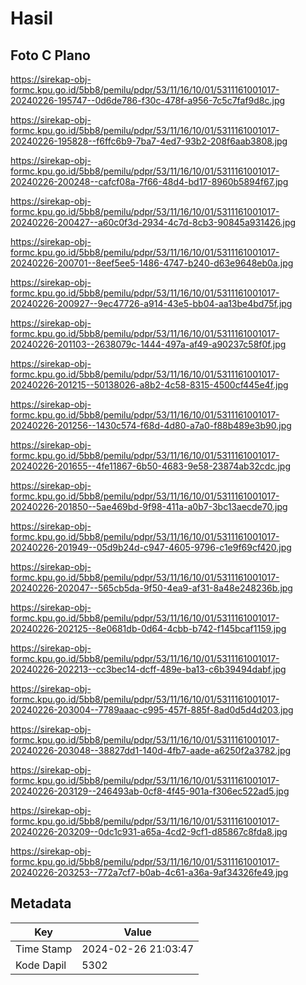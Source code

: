 # Hasil

## Foto C Plano

https://sirekap-obj-formc.kpu.go.id/5bb8/pemilu/pdpr/53/11/16/10/01/5311161001017-20240226-195747--0d6de786-f30c-478f-a956-7c5c7faf9d8c.jpg

https://sirekap-obj-formc.kpu.go.id/5bb8/pemilu/pdpr/53/11/16/10/01/5311161001017-20240226-195828--f6ffc6b9-7ba7-4ed7-93b2-208f6aab3808.jpg

https://sirekap-obj-formc.kpu.go.id/5bb8/pemilu/pdpr/53/11/16/10/01/5311161001017-20240226-200248--cafcf08a-7f66-48d4-bd17-8960b5894f67.jpg

https://sirekap-obj-formc.kpu.go.id/5bb8/pemilu/pdpr/53/11/16/10/01/5311161001017-20240226-200427--a60c0f3d-2934-4c7d-8cb3-90845a931426.jpg

https://sirekap-obj-formc.kpu.go.id/5bb8/pemilu/pdpr/53/11/16/10/01/5311161001017-20240226-200701--8eef5ee5-1486-4747-b240-d63e9648eb0a.jpg

https://sirekap-obj-formc.kpu.go.id/5bb8/pemilu/pdpr/53/11/16/10/01/5311161001017-20240226-200927--9ec47726-a914-43e5-bb04-aa13be4bd75f.jpg

https://sirekap-obj-formc.kpu.go.id/5bb8/pemilu/pdpr/53/11/16/10/01/5311161001017-20240226-201103--2638079c-1444-497a-af49-a90237c58f0f.jpg

https://sirekap-obj-formc.kpu.go.id/5bb8/pemilu/pdpr/53/11/16/10/01/5311161001017-20240226-201215--50138026-a8b2-4c58-8315-4500cf445e4f.jpg

https://sirekap-obj-formc.kpu.go.id/5bb8/pemilu/pdpr/53/11/16/10/01/5311161001017-20240226-201256--1430c574-f68d-4d80-a7a0-f88b489e3b90.jpg

https://sirekap-obj-formc.kpu.go.id/5bb8/pemilu/pdpr/53/11/16/10/01/5311161001017-20240226-201655--4fe11867-6b50-4683-9e58-23874ab32cdc.jpg

https://sirekap-obj-formc.kpu.go.id/5bb8/pemilu/pdpr/53/11/16/10/01/5311161001017-20240226-201850--5ae469bd-9f98-411a-a0b7-3bc13aecde70.jpg

https://sirekap-obj-formc.kpu.go.id/5bb8/pemilu/pdpr/53/11/16/10/01/5311161001017-20240226-201949--05d9b24d-c947-4605-9796-c1e9f69cf420.jpg

https://sirekap-obj-formc.kpu.go.id/5bb8/pemilu/pdpr/53/11/16/10/01/5311161001017-20240226-202047--565cb5da-9f50-4ea9-af31-8a48e248236b.jpg

https://sirekap-obj-formc.kpu.go.id/5bb8/pemilu/pdpr/53/11/16/10/01/5311161001017-20240226-202125--8e0681db-0d64-4cbb-b742-f145bcaf1159.jpg

https://sirekap-obj-formc.kpu.go.id/5bb8/pemilu/pdpr/53/11/16/10/01/5311161001017-20240226-202213--cc3bec14-dcff-489e-ba13-c6b39494dabf.jpg

https://sirekap-obj-formc.kpu.go.id/5bb8/pemilu/pdpr/53/11/16/10/01/5311161001017-20240226-203004--7789aaac-c995-457f-885f-8ad0d5d4d203.jpg

https://sirekap-obj-formc.kpu.go.id/5bb8/pemilu/pdpr/53/11/16/10/01/5311161001017-20240226-203048--38827dd1-140d-4fb7-aade-a6250f2a3782.jpg

https://sirekap-obj-formc.kpu.go.id/5bb8/pemilu/pdpr/53/11/16/10/01/5311161001017-20240226-203129--246493ab-0cf8-4f45-901a-f306ec522ad5.jpg

https://sirekap-obj-formc.kpu.go.id/5bb8/pemilu/pdpr/53/11/16/10/01/5311161001017-20240226-203209--0dc1c931-a65a-4cd2-9cf1-d85867c8fda8.jpg

https://sirekap-obj-formc.kpu.go.id/5bb8/pemilu/pdpr/53/11/16/10/01/5311161001017-20240226-203253--772a7cf7-b0ab-4c61-a36a-9af34326fe49.jpg


## Metadata

| Key        | Value               |
| ---------- | ------------------- |
| Time Stamp | 2024-02-26 21:03:47 |
| Kode Dapil | 5302                |



